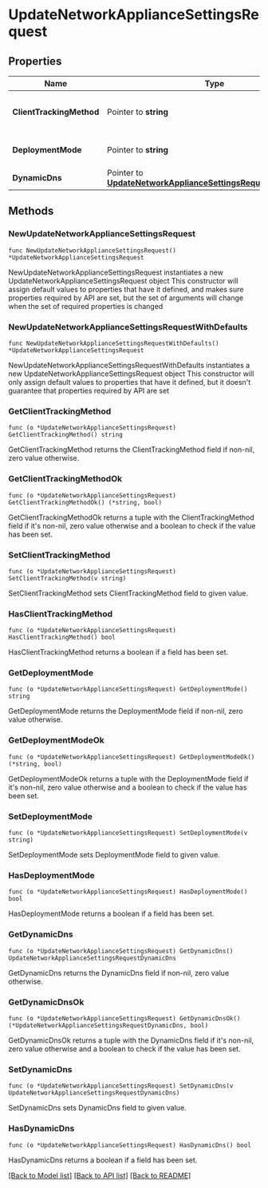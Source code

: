 # UpdateNetworkApplianceSettingsRequest

## Properties

Name | Type | Description | Notes
------------ | ------------- | ------------- | -------------
**ClientTrackingMethod** | Pointer to **string** | Client tracking method of a network | [optional] 
**DeploymentMode** | Pointer to **string** | Deployment mode of a network | [optional] 
**DynamicDns** | Pointer to [**UpdateNetworkApplianceSettingsRequestDynamicDns**](UpdateNetworkApplianceSettingsRequestDynamicDns.md) |  | [optional] 

## Methods

### NewUpdateNetworkApplianceSettingsRequest

`func NewUpdateNetworkApplianceSettingsRequest() *UpdateNetworkApplianceSettingsRequest`

NewUpdateNetworkApplianceSettingsRequest instantiates a new UpdateNetworkApplianceSettingsRequest object
This constructor will assign default values to properties that have it defined,
and makes sure properties required by API are set, but the set of arguments
will change when the set of required properties is changed

### NewUpdateNetworkApplianceSettingsRequestWithDefaults

`func NewUpdateNetworkApplianceSettingsRequestWithDefaults() *UpdateNetworkApplianceSettingsRequest`

NewUpdateNetworkApplianceSettingsRequestWithDefaults instantiates a new UpdateNetworkApplianceSettingsRequest object
This constructor will only assign default values to properties that have it defined,
but it doesn't guarantee that properties required by API are set

### GetClientTrackingMethod

`func (o *UpdateNetworkApplianceSettingsRequest) GetClientTrackingMethod() string`

GetClientTrackingMethod returns the ClientTrackingMethod field if non-nil, zero value otherwise.

### GetClientTrackingMethodOk

`func (o *UpdateNetworkApplianceSettingsRequest) GetClientTrackingMethodOk() (*string, bool)`

GetClientTrackingMethodOk returns a tuple with the ClientTrackingMethod field if it's non-nil, zero value otherwise
and a boolean to check if the value has been set.

### SetClientTrackingMethod

`func (o *UpdateNetworkApplianceSettingsRequest) SetClientTrackingMethod(v string)`

SetClientTrackingMethod sets ClientTrackingMethod field to given value.

### HasClientTrackingMethod

`func (o *UpdateNetworkApplianceSettingsRequest) HasClientTrackingMethod() bool`

HasClientTrackingMethod returns a boolean if a field has been set.

### GetDeploymentMode

`func (o *UpdateNetworkApplianceSettingsRequest) GetDeploymentMode() string`

GetDeploymentMode returns the DeploymentMode field if non-nil, zero value otherwise.

### GetDeploymentModeOk

`func (o *UpdateNetworkApplianceSettingsRequest) GetDeploymentModeOk() (*string, bool)`

GetDeploymentModeOk returns a tuple with the DeploymentMode field if it's non-nil, zero value otherwise
and a boolean to check if the value has been set.

### SetDeploymentMode

`func (o *UpdateNetworkApplianceSettingsRequest) SetDeploymentMode(v string)`

SetDeploymentMode sets DeploymentMode field to given value.

### HasDeploymentMode

`func (o *UpdateNetworkApplianceSettingsRequest) HasDeploymentMode() bool`

HasDeploymentMode returns a boolean if a field has been set.

### GetDynamicDns

`func (o *UpdateNetworkApplianceSettingsRequest) GetDynamicDns() UpdateNetworkApplianceSettingsRequestDynamicDns`

GetDynamicDns returns the DynamicDns field if non-nil, zero value otherwise.

### GetDynamicDnsOk

`func (o *UpdateNetworkApplianceSettingsRequest) GetDynamicDnsOk() (*UpdateNetworkApplianceSettingsRequestDynamicDns, bool)`

GetDynamicDnsOk returns a tuple with the DynamicDns field if it's non-nil, zero value otherwise
and a boolean to check if the value has been set.

### SetDynamicDns

`func (o *UpdateNetworkApplianceSettingsRequest) SetDynamicDns(v UpdateNetworkApplianceSettingsRequestDynamicDns)`

SetDynamicDns sets DynamicDns field to given value.

### HasDynamicDns

`func (o *UpdateNetworkApplianceSettingsRequest) HasDynamicDns() bool`

HasDynamicDns returns a boolean if a field has been set.


[[Back to Model list]](../README.md#documentation-for-models) [[Back to API list]](../README.md#documentation-for-api-endpoints) [[Back to README]](../README.md)


